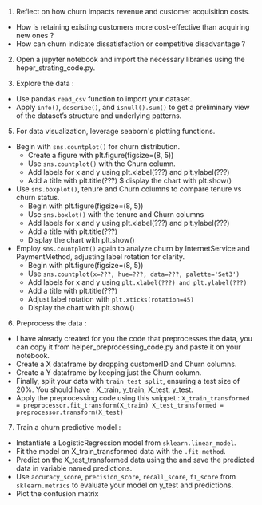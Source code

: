 1. Reflect on how churn impacts revenue and customer acquisition costs.
  * How is retaining existing customers more cost-effective than acquiring new ones ? 
  * How can churn indicate dissatisfaction or competitive disadvantage ?

    
2. Open a jupyter notebook and import the necessary libraries using the heper_strating_code.py.

   
4. Explore the data : 
  * Use pandas  `read_csv`  function to import your dataset. 
  * Apply `info()`, `describe()`, and `isnull().sum()` to get a preliminary view of the dataset’s structure and underlying patterns.

    
5. For data visualization, leverage seaborn's plotting functions. 
  * Begin with `sns.countplot()` for churn distribution. 
    * Create a figure with plt.figure(figsize=(8, 5))
    * Use `sns.countplot()` with the Churn column.
    * Add labels for x and y using plt.xlabel(???) and plt.ylabel(???)
    * Add a title with plt.title(???)
    $ display the chart with plt.show()
  * Use `sns.boxplot()`, tenure and Churn columns to compare tenure vs churn status. 
    * Begin with plt.figure(figsize=(8, 5))
    * Use `sns.boxlot()` with the tenure and Churn columns
    * Add labels for x and y using plt.xlabel(???) and plt.ylabel(???)
    * Add a title with plt.title(???)
    * Display the chart with plt.show()
  * Employ `sns.countplot()` again to analyze churn by InternetService and PaymentMethod, adjusting label rotation for clarity.
    * Begin with plt.figure(figsize=(8, 5))
    * Use `sns.countplot(x=???, hue=???, data=???, palette='Set3')`
    * Add labels for x and y using `plt.xlabel(???) and plt.ylabel(???)`
    * Add a title with plt.title(???)
    * Adjust label rotation with  `plt.xticks(rotation=45)`
    * Display the chart with plt.show()
   
      
6. Preprocess the data : 
  * I have already created for you the code that preprocesses the data, you can copy it from helper_preprocessing_code.py and paste it on your notebook.
  * Create a X dataframe by dropping customerID and Churn columns.
  * Create a Y dataframe by keeping just the Churn column.
  * Finally, split your data with `train_test_split`, ensuring a test size of 20%. You should have : X_train, y_train, X_test, y_test.
  * Apply the preprocessing code using this snippet : 
    `X_train_transformed = preprocessor.fit_transform(X_train)
     X_test_transformed = preprocessor.transform(X_test)`
    
7. Train a churn predictive model : 
  * Instantiate a LogisticRegression model from `sklearn.linear_model`. 
  * Fit the model on X_train_transformed data with the `.fit method`.
  * Predict on the X_test_transformed data using the and save the predicted data in variable named predictions. 
  * Use `accuracy_score`, `precision_score`, `recall_score`, `f1_score` from `sklearn.metrics` to evaluate your model on y_test and predictions.
  * Plot the confusion matrix 

